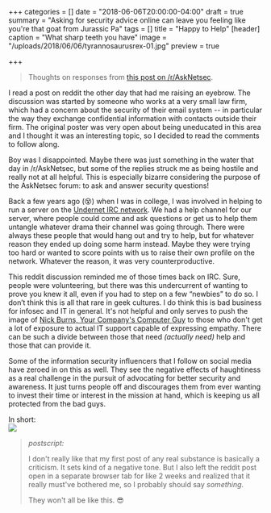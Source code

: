 +++
categories = []
date = "2018-06-06T20:00:00-04:00"
draft = true
summary = "Asking for security advice online can leave you feeling like you're that goat from Jurassic Pa"
tags = []
title = "Happy to Help"
[header]
caption = "What sharp teeth you have"
image = "/uploads/2018/06/06/tyrannosaurusrex-01.jpg"
preview = true

+++
> Thoughts on responses from [this post on /r/AskNetsec](https://www.reddit.com/r/AskNetsec/comments/8lc1lu/totally_uneducated_in_this_area_and_tasked_with/ "this post on /r/AskNetsec").

I read a post on reddit the other day that had me raising an eyebrow. The discussion was started by someone who works at a very small law firm, which had a concern about the security of their email system -- in particular the way they exchange confidential information with contacts outside their firm. The original poster was very open about being uneducated in this area and I thought it was an interesting topic, so I decided to read the comments to follow along.

Boy was I disappointed. Maybe there was just something in the water that day in /r/AskNetsec, but some of the replies struck me as being hostile and really not at all helpful. This is especially bizarre considering the purpose of the AskNetsec forum: to ask and answer security questions!

Back a few years ago (😵) when I was in college, I was involved in helping to run a server on the [Undernet IRC network](http://www.undernet.org "Undernet IRC network"). We had a help channel for our server, where people could come and ask questions or get us to help them untangle whatever drama their channel was going through. There were always these people that would hang out and try to help, but for whatever reason they ended up doing some harm instead. Maybe they were trying too hard or wanted to score points with us to raise their own profile on the network. Whatever the reason, it was very counterproductive.

This reddit discussion reminded me of those times back on IRC. Sure, people were volunteering, but there was this undercurrent of wanting to prove you knew it all, even if you had to step on a few “newbies” to do so. I don’t think this is all that rare in geek cultures. I do think this is bad business for infosec and IT in general. It's not helpful and only serves to push the image of [Nick Burns, Your Company's Computer Guy](https://www.nbc.com/saturday-night-live/video/nick-burns-your-companys-computer-guy/n11268 "Nick Burns, Your Company's Computer Guy") to those who don't get a lot of exposure to actual IT support capable of expressing empathy. There can be such a divide between those that need _(actually need)_ help and those that can provide it.

Some of the information security influencers that I follow on social media have zeroed in on this as well.  They see the negative effects of haughtiness as a real challenge in the pursuit of advocating for better security and awareness. It just turns people off and discourages them from ever wanting to invest their time or interest in the mission at hand, which is keeping us all protected from the bad guys.

In short:  
![](/uploads/2018/06/10/8AB25587-AF6F-400F-A8AB-A64D6232993A.png)

> _postscript:_
>
> I don't really like that my first post of any real substance is basically a criticism. It sets kind of a negative tone. But I also left the reddit post open in a separate browser tab for like 2 weeks and realized that it really must've bothered me, so I probably should say _something_.
>
> They won't all be like this. 😎